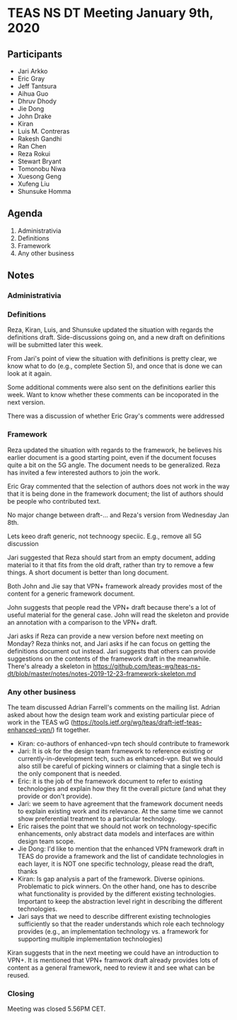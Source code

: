 # TEAS NS DT Meeting January 9th, 2020

## Participants

* Jari Arkko
* Eric Gray
* Jeff Tantsura
* Aihua Guo
* Dhruv Dhody
* Jie Dong
* John Drake
* Kiran
* Luis M. Contreras
* Rakesh Gandhi
* Ran Chen
* Reza Rokui
* Stewart Bryant
* Tomonobu Niwa
* Xuesong Geng
* Xufeng Liu
* Shunsuke Homma

## Agenda

1. Administrativia
2. Definitions
3. Framework
4. Any other business

## Notes

### Administrativia

### Definitions

Reza, Kiran, Luis, and Shunsuke updated the situation with regards the definitions draft. Side-discussions going on, and a new draft on definitions will be submitted later this week.

From Jari's point of view the situation with definitions is pretty clear, we know what to do (e.g., complete Section 5), and once that is done we can look at it again.

Some additional comments were also sent on the definitions earlier this week. Want to know whether these comments can be incoporated in the next version.

There was a discussion of whether Eric Gray's comments were addressed 

### Framework

Reza updated the situation with regards to the framework, he believes his earlier document is a good starting point, even if the document focuses quite a bit on the 5G angle. The document needs to be generalized. Reza has invited a few interested authors to join the work.

Eric Gray commented that the selection of authors does not work in the way that it is being done in the framework document; the list of authors should be people who contributed text.

No major change between draft-... and Reza's version from Wednesday Jan 8th.

Lets keeo draft generic, not technoogy speciic. E.g., remove all 5G discussion

Jari suggested that Reza should start from an empty document, adding material to it that fits from the old draft, rather than try to remove a few things. A short document is better than long document.

Both John and Jie say that VPN+ framework already provides most of the content for a generic framework document. 

John suggests that people read the VPN+ draft because there's a lot of useful material for the general case. John will read the skeleton and provide an annotation with a comparison to the VPN+ draft.

Jari asks if Reza can provide a new version before next meeting on Monday? Reza thinks not, and Jari asks if he can focus on getting the definitions document out instead. Jari suggests that others can provide suggestions on the contents of the framework draft in the meanwhile. There's already a skeleton in https://github.com/teas-wg/teas-ns-dt/blob/master/notes/notes-2019-12-23-framework-skeleton.md

### Any other business

The team discussed  Adrian Farrell's comments on the mailing list. Adrian asked about how the design team work and  existing particular piece of work  in the TEAS  wG (https://tools.ietf.org/wg/teas/draft-ietf-teas-enhanced-vpn/) fit together.

* Kiran: co-authors of enhanced-vpn tech should contribute to framework
* Jari: It is ok for the design team framework to reference existing or currently-in-development tech, such as enhanced-vpn. But we  should also still be careful of picking winners or claiming that a single tech is the only component that is needed.
* Eric: it is the job of the framework document to refer to existing technologies and explain how they fit the overall picture (and what they provide or don't provide).
* Jari: we seem to have agreement that the framework document needs to explain existing work and its relevance. At the same time we cannot show preferential treatment to a particular technology.
* Eric raises the point that we should not work on technology-specific enhancements, only abstract data models and interfaces are within design team scope.
* Jie Dong: I'd like to mention that the enhanced VPN framework draft in TEAS do provide a framework and the list of candidate technologies in each layer, it is NOT one specific technology, please read the draft,  thanks
* Kiran: Is gap analysis a part of the framework. Diverse opinions. Problematic to pick winners. On the other hand, one has to describe what functionality is provided by the different existing technologies. Important to keep the abstraction level right in describing  the different technologies.
* Jari says that we need to describe diffrerent existing technologies sufficiently so that the reader understands which role each technology provides (e.g., an implementation technology vs. a framework for supporting multiple implementation technologies)

Kiran suggests that in the next meeting we could have an introduction to VPN+.
It is mentioned that VPN+ framwork draft already provides lots of content as a general framework, need to review it and see what can be reused.
 
### Closing

Meeting was closed 5.56PM CET.
